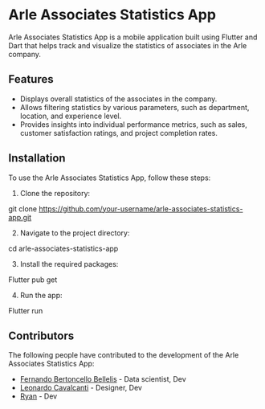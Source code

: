 # Arle Associates Statistics App

Arle Associates Statistics App is a mobile application built using Flutter and Dart that helps track and visualize the statistics of associates in the Arle company.

## Features

- Displays overall statistics of the associates in the company.
- Allows filtering statistics by various parameters, such as department, location, and experience level.
- Provides insights into individual performance metrics, such as sales, customer satisfaction ratings, and project completion rates.

## Installation

To use the Arle Associates Statistics App, follow these steps:

1. Clone the repository:

git clone https://github.com/your-username/arle-associates-statistics-app.git

2. Navigate to the project directory:

cd arle-associates-statistics-app

3. Install the required packages:

Flutter pub get

4. Run the app:

Flutter run

## Contributors

The following people have contributed to the development of the Arle Associates Statistics App:

- [Fernando Bertoncello Bellelis](https://github.com/nandobb1411) - Data scientist, Dev
- [Leonardo Cavalcanti](https://github.com/leohcavalcanti) - Designer, Dev
- [Ryan](https://github.com/ryanpereirax) - Dev
